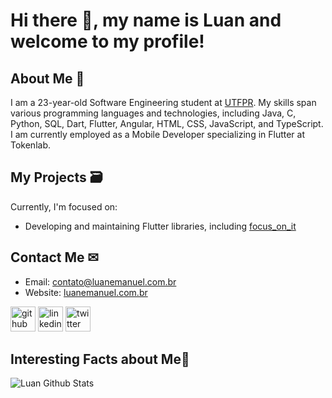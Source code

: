 # Hi there 👋, my name is Luan and welcome to my profile!

## About Me 👀

I am a 23-year-old Software Engineering student at [UTFPR](https://www.utfpr.edu.br/). My skills span various programming languages and technologies, including Java, C, Python, SQL, Dart, Flutter, Angular, HTML, CSS, JavaScript, and TypeScript. I am currently employed as a Mobile Developer specializing in Flutter at Tokenlab.

##  My Projects 🗃

Currently, I'm focused on:
- Developing and maintaining Flutter libraries, including [focus_on_it](https://github.com/luanemanuel/focus_on_it/)

## Contact Me ✉

- Email: <a href=mailto:contato@luanemanuel.com.br>contato@luanemanuel.com.br</a>
- Website: <a href=https://luanemanuel.com.br/>luanemanuel.com.br</a>

[<img src='https://cdn.jsdelivr.net/npm/simple-icons@3.0.1/icons/github.svg' alt='github' height='40'>](https://github.com/luanemanuel)  [<img src='https://cdn.jsdelivr.net/npm/simple-icons@3.0.1/icons/linkedin.svg' alt='linkedin' height='40'>](https://www.linkedin.com/in/luan-emanuel-14ab19215/)  [<img src='https://cdn.jsdelivr.net/npm/simple-icons@3.0.1/icons/twitter.svg' alt='twitter' height='40'>](https://twitter.com/themikedark)

## Interesting Facts about Me📝

![Luan Github Stats](https://github-readme-stats-sigma-five.vercel.app/api?username=luanemanuel&show_icons=true&count_private=true&show_icons=true&theme=tokyonight&hide=issues,prs)
